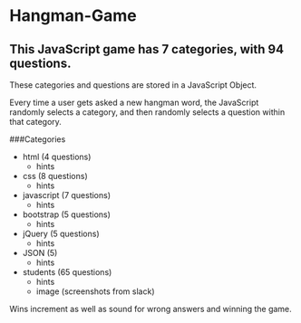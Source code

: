 # Hangman-Game

## This JavaScript game has 7 categories, with 94 questions.

These categories and questions are stored in a JavaScript Object.

Every time a user gets asked a new hangman word, the JavaScript randomly selects a category, and then randomly selects a question within that category.

###Categories
* html (4 questions)
  * hints
* css (8 questions)
  * hints
* javascript (7 questions)
  * hints
* bootstrap (5 questions)
  * hints
* jQuery (5 questions)
  * hints
* JSON (5)
  * hints
* students (65 questions)
  * hints
  * image (screenshots from slack)


Wins increment as well as sound for wrong answers and winning the game.